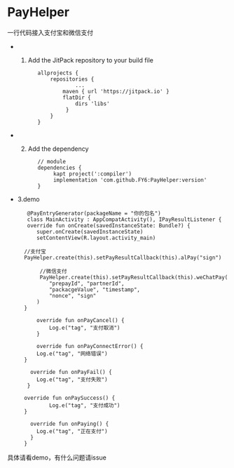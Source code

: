 # PayHelper
一行代码接入支付宝和微信支付

* 1. Add the JitPack repository to your build file

	
			allprojects {
				repositories {
						...
					maven { url 'https://jitpack.io' }
        			flatDir {
            			dirs 'libs'
       				 }
				}
			}


* 2. Add the dependency

            // module
			dependencies {
				 kapt project(':compiler')
	             implementation 'com.github.FY6:PayHelper:version'
			}

* 3.demo


	     @PayEntryGenerator(packageName = "你的包名")
	     class MainActivity : AppCompatActivity(), IPayResultListener {
         override fun onCreate(savedInstanceState: Bundle?) {
            super.onCreate(savedInstanceState)
            setContentView(R.layout.activity_main)

        //支付宝
        PayHelper.create(this).setPayResultCallback(this).alPay("sign")

        	 //微信支付
       		 PayHelper.create(this).setPayResultCallback(this).weChatPay(
                "prepayId", "partnerId",
                "packacgeValue", "timestamp",
                "nonce", "sign"
            )
        }

        	override fun onPayCancel() {
        		Log.e("tag", "支付取消")
         	}

        	override fun onPayConnectError() {
        	Log.e("tag", "网络错误")
        }

          override fun onPayFail() {
        	Log.e("tag", "支付失败")
       	 }

        override fun onPaySuccess() {
          		Log.e("tag", "支付成功")
        }

          override fun onPaying() {
         	Log.e("tag", "正在支付")
          }
        }

具体请看demo，有什么问题请issue
